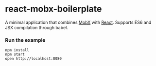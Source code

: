 react-mobx-boilerplate
=====================

A minimal application that combines [MobX](https://mobxjs.github.io/mobx) with [React](https://facebook.github.io/react).
Supports ES6 and JSX compilation through babel.


### Run the example

```
npm install
npm start
open http://localhost:8080
```

